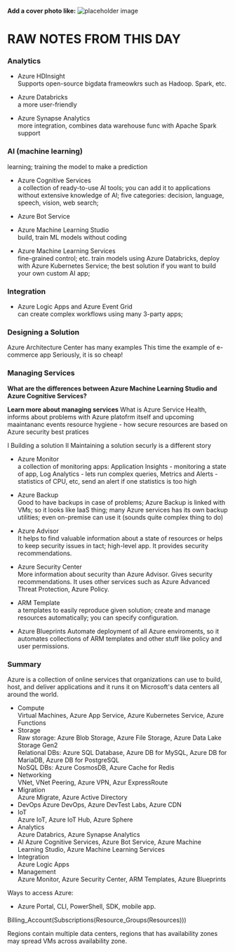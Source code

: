 **Add a cover photo like:**
![placeholder image](https://via.placeholder.com/1200x600)

# RAW NOTES FROM THIS DAY

### Analytics
- Azure HDInsight  
Supports open-source bigdata frameowkrs such as Hadoop. Spark, etc.

- Azure Databricks  
a more user-friendly

- Azure Synapse Analytics  
more integration, combines data warehouse func with
Apache Spark support

### AI (machine learning)  
learning; training the model to make a prediction

- Azure Cognitive Services  
a collection of ready-to-use AI tools; you can add it
to applications without extensive knowledge of AI;
five categories: decision, language, speech, vision, web search;

- Azure Bot Service

- Azure Machine Learning Studio  
build, train ML models without coding  

- Azure Machine Learning Services  
fine-grained control; etc. train models 
using Azure Databricks, deploy with Azure Kubernetes Service; the best solution if you want to build your own custom AI app;

### Integration
- Azure Logic Apps and Azure Event Grid  
can create complex workflows using many 3-party apps;

### Designing a Solution
Azure Architecture Center has many examples
This time the example of e-commerce app
Seriously, it is so cheap!

### Managing Services
**What are the differences between Azure Machine Learning Studio and Azure Cognitive Services?**

**Learn more about managing services**
What is Azure Service Health, informs about problems with Azure platofrm itself and upcoming maaintananc events
resource hygiene  - how secure resources are based on Azure security best pratices

I Building a solution II Maintaining a solution securly is a different story

- Azure Monitor  
a collection of monitoring apps: Application Insights - monitoring a state of app, Log Analytics - lets run complex queries, Metrics and Alerts - statistics of CPU, etc, send an alert if one statistics is too high

- Azure Backup  
Good to have backups in case of problems;
Azure Backup is linked with VMs; so it looks like IaaS thing; many Azure services has its own backup utilities;
even on-premise can use it (sounds quite complex thing to do)

- Azure Advisor  
It helps to find valuable information about a state of resources or helps to keep security issues in tact; high-level app. It provides security recommendations.

- Azure Security Center  
More information about security than Azure Advisor. Gives security recommendations. It uses other services such as Azure Advanced Threat Protection, Azure Policy.

- ARM Template  
a templates to easily reproduce given solution; create and manage resources automatically; you can specify configuration.

- Azure Blueprints
Automate deployment of all Azure enviroments, so it automates collections of ARM templates and other stuff like policy and user permissions.

### Summary 
Azure is a collection of online services that organizations can use to build, host, and deliver applications and it runs it on Microsoft's data centers all around the world.

- Compute  
Virtual Machines, Azure App Service, Azure Kubernetes Service, Azure Functions
- Storage  
Raw storage: Azure Blob Storage, Azure File Storage, Azure Data Lake Storage Gen2  
Relational DBs: Azure SQL Database, Azure DB for MySQL, Azure DB for MariaDB, Azure DB for PostgreSQL  
NoSQL DBs: Azure CosmosDB, Azure Cache for Redis  
- Networking  
VNet, VNet Peering, Azure VPN, Azur ExpressRoute   
- Migration  
Azure Migrate, Azure Active Directory  
- DevOps
Azure DevOps, Azure DevTest Labs, Azure CDN  
- IoT  
Azure IoT, Azure IoT Hub, Azure Sphere    
- Analytics  
Azure Databrics, Azure Synapse Analytics
- AI 
Azure Cognitive Services, Azure Bot Service, Azure Machine Learning Studio, Azure Machine Learning Services    
- Integration  
Azure Logic Apps  
- Management  
Azure Monitor, Azure Security Center, ARM Templates, Azure Blueprints

Ways to access Azure:
- Azure Portal, CLI, PowerShell, SDK, mobile app.

Billing_Account(Subscriptions(Resource_Groups(Resources)))

Regions contain multiple data centers, regions that has availability zones may spread VMs across availability zone.

